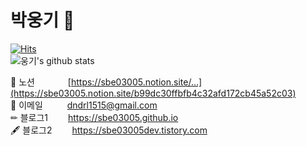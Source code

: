 # 박웅기 👋

<!--
**sbe03005/sbe03005** is a ✨ _special_ ✨ repository because its `README.md` (this file) appears on your GitHub profile.

Here are some ideas to get you started:

- 🔭 I’m currently working on ...
- 🌱 I’m currently learning ...
- 👯 I’m looking to collaborate on ...
- 🤔 I’m looking for help with ...
- 💬 Ask me about ...
- 📫 How to reach me: ...
- 😄 Pronouns: ...
- ⚡ Fun fact: ...
1탭: &nbsp; 
2탭: &ensp; 
4탭: &emsp;
-->


[![Hits](https://hits.seeyoufarm.com/api/count/incr/badge.svg?url=https%3A%2F%2Fgithub.com%2Fsbe03005&count_bg=%2379C83D&title_bg=%23555555&icon=&icon_color=%23E7E7E7&title=hits&edge_flat=false)](https://hits.seeyoufarm.com)
<br/>
![웅기's github stats](https://github-readme-stats.vercel.app/api?username=sbe03005&show_icons=true&theme=tokyonight)

📝 노션&emsp;&emsp;&emsp;&ensp;&nbsp;[https://sbe03005.notion.site/…](https://sbe03005.notion.site/b99dc30ffbfb4c32afd172cb45a52c03)
<br/>
📧 이메일&emsp;&emsp;&ensp;&nbsp;dndrl1515@gmail.com
<br/>
✏ 블로그1&emsp;&emsp;&nbsp;https://sbe03005.github.io
<br/>
🖋 블로그2&emsp;&emsp;&nbsp;https://sbe03005dev.tistory.com

